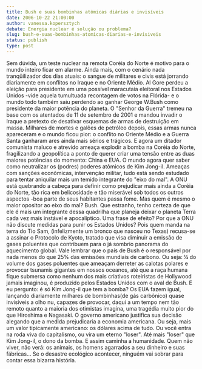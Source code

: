 ```yaml
---
title: Bush e suas bombinhas atômicas diárias e invisíveis
date: 2006-10-22 21:00:00
author: vanessa.kopersztych
debate: Energia nuclear é solução ou problema?
slug: bush-e-suas-bombinhas-atomicas-diarias-e-invisiveis
status: publish 
type: post
---
```


Sem dúvida, um teste nuclear na remota Coréia do Norte é motivo para o mundo inteiro ficar em alarme. Ainda mais, com o cenário nada tranqüilizador dos dias atuais: o sangue de militares e civis está jorrando diariamente em conflitos no Iraque e no Oriente Médio.
Al Gore perdeu a eleição para presidente em uma possível maracutaia eleitoral nos Estados Unidos -vide aquela tumultuada recontagem de votos na Flórida- e o mundo todo também saiu perdendo ao ganhar George W.Bush como presidente da maior potência do planeta. O "Senhor da Guerra" tremeu na base com os atentados de 11 de setembro de 2001 e mandou invadir o Iraque a pretexto de desativar esquemas de armas de destruição em massa. Milhares de mortes e galões de petróleo depois, essas armas nunca apareceram e o mundo ficou pior: o conflito no Oriente Médio e a Guerra Santa ganharam ares ainda mais sérios e trágicos.
E agora um ditador comunista maluco e atrevido ameaça explodir a bomba na Coréia do Norte, fragilizando a geopolítica a ponto de querer criar uma tensão entre as duas maiores potências do momento: China e EUA.
O mundo agora quer saber como neutralizar os (podres) poderes atômicos de Kim Jong-il. Ameaças com sanções econômicas, intervenção militar, tudo está sendo estudado para tentar aniquilar mais um temido integrante do "eixo do mal". A ONU está quebrando a cabeça para definir como prejudicar mais ainda a Coréia do Norte, tão rica em belicosidade e tão miserável sob todos os outros aspectos -boa parte de seus habitantes passa fome.
Mas quem é mesmo o maior opositor ao eixo do mal? Bush. Que estranho, tenho certeza de que ele é mais um integrante dessa quadrilha que planeja deixar o planeta Terra cada vez mais instável e apocalíptico.
Uma frase de efeito? Por que a ONU não discute medidas para punir os Estados Unidos? Pois quem manda na terra do Tio Sam, (infelizmente um bronco que nasceu no Texas) recusa-se a assinar o Protocolo de Kyoto, tratado que visa diminuir a emissão de gases poluentes que contribuem para o já sombrio panorama do aquecimento global. Vale lembrar que o país de Bush é o responsável por nada menos do que 25% das emissões mundiais de carbono. Ou seja: ¼ do volume dos gases poluentes que ameaçam derreter as calotas polares e provocar tsunamis gigantes em nossos oceanos, até que a raça humana fique submersa como nenhum dos mais criativos roteiristas de Hollywood jamais imaginou, é produzido pelos Estados Unidos com o aval de Bush. E eu pergunto: é só Kim Jong-il que tem a bomba? Os EUA fazem igual, lançando diariamente milhares de bombinhas(de gás carbônico) quase invisíveis a olho nu, capazes de provocar, daqui a um tempo nem tão remoto quanto a maioria dos otimistas imagina, uma tragédia muito pior do que Hiroshima e Nagasaki.
O governo americano justifica sua decisão alegando que a medida prejudicaria a economia americana. Ou seja, mais um valor tipicamente americano: os dólares acima de tudo. Ou você entra na roda viva do capitalismo, ou vira um eterno "loser". Até mais "loser" que Kim Jong-il, o dono da bomba. E assim caminha a humanidade. Quem não viver, não verá: os animais, os homens agarrados a seu dinheiro e suas fábricas... Se o desastre ecológico acontecer, ninguém vai sobrar para contar essa bizarra história.
